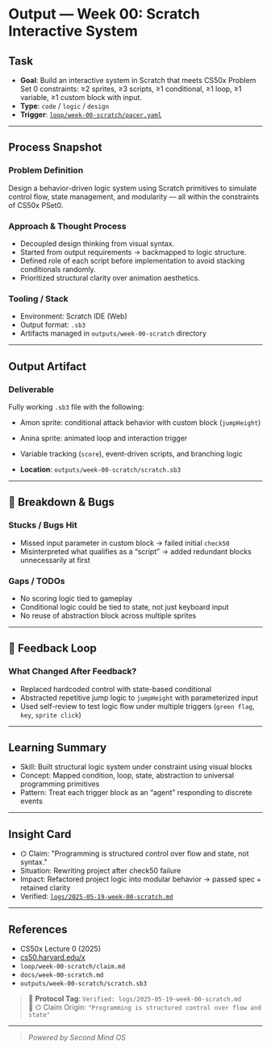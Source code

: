 # Output — Week 00: Scratch Interactive System

## Task

- **Goal**: Build an interactive system in Scratch that meets CS50x Problem Set 0 constraints: ≥2 sprites, ≥3 scripts, ≥1 conditional, ≥1 loop, ≥1 variable, ≥1 custom block with input.
- **Type**: `code` / `logic` / `design`
- **Trigger**: [`loop/week-00-scratch/pacer.yaml`](loop/week-00-scratch/pacer.yaml)

---

## Process Snapshot

### Problem Definition

Design a behavior-driven logic system using Scratch primitives to simulate control flow, state management, and modularity — all within the constraints of CS50x PSet0.

### Approach & Thought Process

- Decoupled design thinking from visual syntax.
- Started from output requirements → backmapped to logic structure.
- Defined role of each script before implementation to avoid stacking conditionals randomly.
- Prioritized structural clarity over animation aesthetics.

### Tooling / Stack

- Environment: Scratch IDE (Web)
- Output format: `.sb3`
- Artifacts managed in `outputs/week-00-scratch` directory

---

## Output Artifact

### Deliverable

Fully working `.sb3` file with the following:

- Amon sprite: conditional attack behavior with custom block (`jumpHeight`)
- Anina sprite: animated loop and interaction trigger
- Variable tracking (`score`), event-driven scripts, and branching logic

- **Location**: `outputs/week-00-scratch/scratch.sb3`

---

## 🚫 Breakdown & Bugs

### Stucks / Bugs Hit

- Missed input parameter in custom block → failed initial `check50`
- Misinterpreted what qualifies as a “script” → added redundant blocks unnecessarily at first

### Gaps / TODOs

- No scoring logic tied to gameplay
- Conditional logic could be tied to state, not just keyboard input
- No reuse of abstraction block across multiple sprites

---

## 🔁 Feedback Loop

### What Changed After Feedback?

- Replaced hardcoded control with state-based conditional
- Abstracted repetitive jump logic to `jumpHeight` with parameterized input
- Used self-review to test logic flow under multiple triggers (`green flag`, `key`, `sprite click`)

---

## Learning Summary

- Skill: Built structural logic system under constraint using visual blocks
- Concept: Mapped condition, loop, state, abstraction to universal programming primitives
- Pattern: Treat each trigger block as an “agent” responding to discrete events

---

## Insight Card

- ⌬ Claim: "Programming is structured control over flow and state, not syntax."
- Situation: Rewriting project after check50 failure
- Impact: Refactored project logic into modular behavior → passed spec + retained clarity
- Verified: [`logs/2025-05-19-week-00-scratch.md`](logs/2025-05-19-week-00-scratch.md)

---

## References

- CS50x Lecture 0 (2025)
- [cs50.harvard.edu/x](https://cs50.harvard.edu/x)
- `loop/week-00-scratch/claim.md`
- `docs/week-00-scratch.md`
- `outputs/week-00-scratch/scratch.sb3`

> 📏 **Protocol Tag**: `Verified: logs/2025-05-19-week-00-scratch.md`  
> 📣 ⌬ Claim Origin: `"Programming is structured control over flow and state"`

---

> _Powered by Second Mind OS_
